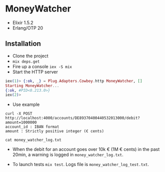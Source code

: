 # MoneyWatcher

- Elixir 1.5.2
- Erlang/OTP 20

## Installation

- Clone the project
- `mix deps.get`
- Fire up a console `iex -S mix`
- Start the HTTP server

```elixir
iex(1)> {:ok, _} = Plug.Adapters.Cowboy.http MoneyWatcher, []
Starting MoneyWatcher...
{:ok, #PID<0.213.0>}
iex(2)>
```
- Use example

```http
curl -X POST http://localhost:4000/accounts/DE89370400440532013000/debit?amount=1000000
account_id : IBAN format
amount : Strictly positive integer (€ cents)

cat money_watcher_log.txt
```
- When the debit for an account goes over 10k € (1M € cents) in the past 20min, a warning is logged in `money_watcher_log.txt`.

- To launch tests `mix test`. Logs file is `money_watcher_log_test.txt`.
